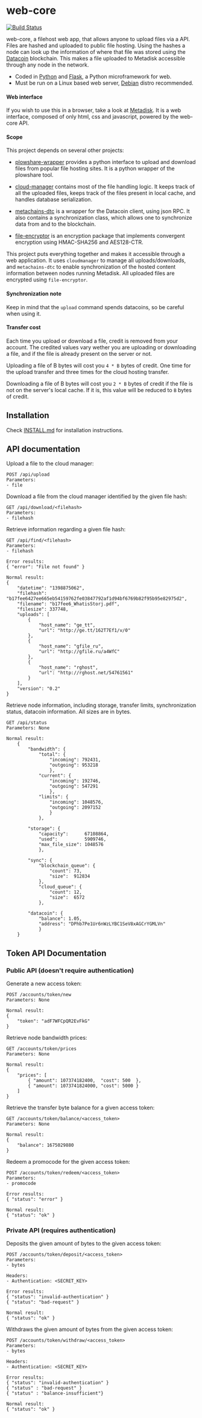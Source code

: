 web-core
========
[![Build Status](https://travis-ci.org/Storj/web-core.svg?branch=master)](https://travis-ci.org/Storj/web-core)

web-core, a filehost web app, that allows anyone to upload files via a API.
Files are hashed and uploaded to public file hosting. Using the hashes a node
can look up the information of where that file was stored using the
[Datacoin](http://datacoin.info/) blockchain. This makes a file uploaded to
Metadisk accessible through any node in the network.

- Coded in [Python](http://python.org/) and [Flask](http://flask.pocoo.org/), a Python microframework for web.
- Must be run on a Linux based web server, [Debian](http://www.debian.org/) distro recommended.

#### Web interface

If you wish to use this in a browser, take a look at
[Metadisk](https://github.com/Storj/Metadisk). It is a web interface,
composed of only html, css and javascript, powered by the web-core API.


#### Scope

This project depends on several other projects:

- [plowshare-wrapper](https://github.com/Storj/plowshare-wrapper) provides a
  python interface to upload and download files from popular file hosting
  sites. It is a python wrapper of the plowshare tool.

- [cloud-manager](https://github.com/Storj/cloud-manager) contains most of the
  file handling logic. It keeps track of all the uploaded files, keeps track of
  the files present in local cache, and handles database serialization.

- [metachains-dtc](https://github.com/Storj/metachains-dtc) is a wrapper for
  the Datacoin client, using json RPC. It also contains a synchronization class,
  which allows one to synchronize data from and to the blockchain.

- [file-encryptor](https://github.com/Storj/file-encryptor) is an encryption
  package that implements convergent encryption using HMAC-SHA256 and AES128-CTR.

This project puts everything together and makes it accessible through a web
application. It uses `cloudmanager` to manage all uploads/downloads, and
`metachains-dtc` to enable synchronization of the hosted content information
between nodes running Metadisk. All uploaded files are encrypted using
`file-encryptor`.


#### Synchronization note

Keep in mind that the `upload` command spends datacoins, so be careful when
using it.

#### Transfer cost

Each time you upload or download a file, credit is removed from your account.
The credited values vary wether you are uploading or downloading a file, and
if the file is already present on the server or not.

Uploading a file of B bytes will cost you ```4 * B``` bytes of credit. One
time for the upload transfer and three times for the cloud hosting transfer.

Downloading a file of B bytes will cost you ```2 * B``` bytes of credit if the
file is not on the server's local cache. If it is, this value will be reduced
to ```B``` bytes of credit.


## Installation

Check [INSTALL.md](INSTALL.md) for installation instructions.


## API documentation

Upload a file to the cloud manager:

    POST /api/upload
    Parameters:
    - file


Download a file from the cloud manager identified by the given file hash:

    GET /api/download/<filehash>
    Parameters:
    - filehash


Retrieve information regarding a given file hash:

    GET /api/find/<filehash>
    Parameters:
    - filehash

    Error results:
    { "error": "File not found" }

    Normal result:
    {
        "datetime": "1398875062",
        "filehash": "b17fee6427ee665eb54159762fe03847792af1d94bf6769b82f95b95e82975d2",
        "filename": "b17fee6_WhatisStorj.pdf",
        "filesize": 337748,
        "uploads": [
            {
                "host_name": "ge_tt",
                "url": "http://ge.tt/162T7Ef1/v/0"
            },
            {
                "host_name": "gfile_ru",
                "url": "http://gfile.ru/a4WfC"
            },
            {
                "host_name": "rghost",
                "url": "http://rghost.net/54761561"
            }
        ],
        "version": "0.2"
    }


Retrieve node information, including storage, transfer limits, synchronization
status, datacoin information. All sizes are in bytes.

    GET /api/status
    Parameters: None

    Normal result:
        {
            "bandwidth": {
                "total": {
                    "incoming": 792431,
                    "outgoing": 953218
                    },
                "current": {
                    "incoming": 192746,
                    "outgoing": 547291
                    },
                "limits": {
                    "incoming": 1048576,
                    "outgoing": 2097152
                    }
                },

            "storage": {
                "capacity":      67108864,
                "used":          5909746,
                "max_file_size": 1048576
                },

            "sync": {
                "blockchain_queue": {
                    "count": 73,
                    "size":  912834
                },
                "cloud_queue": {
                    "count": 12,
                    "size":  6572
                },

            "datacoin": {
                "balance": 1.05,
                "address": "DPhb7Pe1Ur6nWzLYBC1SeV8xAGCrYGMLVn"
                }
        }


## Token API Documentation

### Public API (doesn't require authentication)

Generate a new access token:

    POST /accounts/token/new
    Parameters: None

    Normal result:
    {
        "token": "adF7WFCpQR2EvFkG"
    }


Retrieve node bandwidth prices:

    GET /accounts/token/prices
    Parameters: None

    Normal result:
    {
        "prices": [
            { "amount": 107374182400,  "cost": 500  },
            { "amount": 1073741824000, "cost": 5000 }
        ]
    }


Retrieve the transfer byte balance for a given access token:

    GET /accounts/token/balance/<access_token>
    Parameters: None

    Normal result:
    {
        "balance": 1675029880
    }


Redeem a promocode for the given access token:

    POST /accounts/token/redeem/<access_token>
    Parameters:
    - promocode

    Error results:
    { "status": "error" }

    Normal result:
    { "status": "ok" }


### Private API (requires authentication)

Deposits the given amount of bytes to the given access token:

    POST /accounts/token/deposit/<access_token>
    Parameters:
    - bytes

    Headers:
    - Authentication: <SECRET_KEY>

    Error results:
    { "status": "invalid-authentication" }
    { "status": "bad-request" }

    Normal result:
    { "status": "ok" }


Withdraws the given amount of bytes from the given access token:

    POST /accounts/token/withdraw/<access_token>
    Parameters:
    - bytes

    Headers:
    - Authentication: <SECRET_KEY>

    Error results:
    { "status": "invalid-authentication" }
    { "status" : "bad-request" }
    { "status" : "balance-insufficient"}

    Normal result:
    { "status": "ok" }

